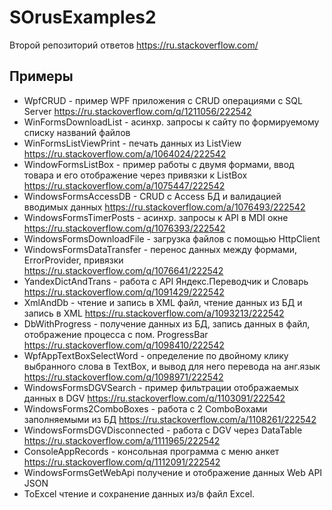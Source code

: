 # SOrusExamples2
Второй репозиторий ответов https://ru.stackoverflow.com/

## Примеры
- WpfCRUD - пример WPF приложения с CRUD операциями с SQL Server https://ru.stackoverflow.com/q/1211056/222542
- WinFormsDownloadList - асинхр. запросы к сайту по формируемому списку названий файлов
- WinFormsListViewPrint - печать данных из ListView https://ru.stackoverflow.com/a/1064024/222542
- WindowFormsListBox - пример работы с двумя формами, ввод товара и его отображение через привязки к ListBox https://ru.stackoverflow.com/a/1075447/222542
- WindowsFormsAccessDB - CRUD с Access БД и валидацией вводимых данных https://ru.stackoverflow.com/a/1076493/222542
- WindowsFormsTimerPosts - асинхр. запросы к API в MDI окне https://ru.stackoverflow.com/q/1076393/222542
- WindowsFormsDownloadFile - загрузка файлов с помощью HttpClient
- WindowsFormsDataTransfer - перенос данных между формами, ErrorProvider, привязки https://ru.stackoverflow.com/q/1076641/222542
- YandexDictAndTrans - работа с API Яндекс.Переводчик и Словарь https://ru.stackoverflow.com/q/1091429/222542
- XmlAndDb - чтение и запись в XML файл, чтение данных из БД и запись в XML https://ru.stackoverflow.com/a/1093213/222542
- DbWithProgress - получение данных из БД, запись данных в файл, отображение процесса с пом. ProgressBar https://ru.stackoverflow.com/q/1098410/222542
- WpfAppTextBoxSelectWord - определение по двойному клику выбранного слова в TextBox, и вывод для него перевода на анг.язык https://ru.stackoverflow.com/q/1098971/222542
- WindowsFormsDGVSearch - пример фильтрации отображаемых данных в DGV https://ru.stackoverflow.com/q/1103091/222542
- WindowsForms2ComboBoxes - работа с 2 ComboBoxами заполняемыми из БД https://ru.stackoverflow.com/a/1108261/222542
- WindowsFormsDGVDisconnected - работа с DGV через DataTable https://ru.stackoverflow.com/a/1111965/222542
- ConsoleAppRecords - консольная программа с меню анкет https://ru.stackoverflow.com/q/1112091/222542
- WindowsFormsGetWebApi получение и отображение данных Web API JSON
- ToExcel чтение и сохранение данных из/в файл Excel.
